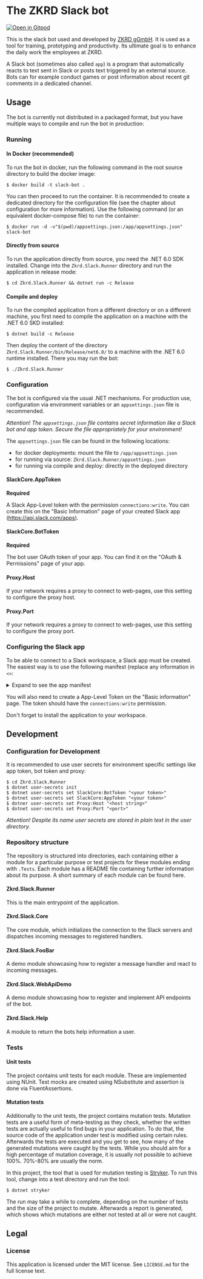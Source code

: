 # The ZKRD Slack bot

[![Open in Gitpod](https://gitpod.io/button/open-in-gitpod.svg)](https://gitpod.io/#https://github.com/fscheel/ZKRD.Slack.Runner)

This is the slack bot used and developed by [ZKRD gGmbH](https://www.zkrd.de). It is used as a tool for training,
prototyping and productivity. Its ultimate goal is to enhance the daily work the employees at ZKRD.

A Slack bot (sometimes also called `app`) is a program that automatically reacts to text sent in Slack or posts text
triggered by an external source. Bots can for example conduct games or post information about recent git comments in a
dedicated channel.

## Usage

The bot is currently not distributed in a packaged format, but you have multiple ways to compile and run the bot in
production:

### Running

#### In Docker (recommended)

To run the bot in docker, run the following command in the root source directory to build the docker image:

```shell
$ docker build -t slack-bot .
```

You can then proceed to run the container. It is recommended to create a dedicated directory for the configuration
file (see the chapter about configuration for more information). Use the following command (or an equivalent
docker-compose file) to run the container:

```shell
$ docker run -d -v"$(pwd)/appsettings.json:/app/appsettings.json" slack-bot
```

#### Directly from source

To run the application directly from source, you need the .NET 6.0 SDK installed. Change into the `Zkrd.Slack.Runner`
directory and run the application in release mode:

```shell
$ cd Zkrd.Slack.Runner && dotnet run -c Release
```

#### Compile and deploy

To run the compiled application from a different directory or on a different machine, you first need to compile the
application on a machine with the .NET 6.0 SKD installed:

```shell
$ dotnet build -c Release
```

Then deploy the content of the directory `Zkrd.Slack.Runner/bin/Release/net6.0/` to a machine with the .NET 6.0 runtime
installed. There you may run the bot:

```shell
$ ./Zkrd.Slack.Runner
```

### Configuration

The bot is configured via the usual .NET mechanisms. For production use, configuration via environment variables or
an `appsettings.json` file is recommended.

*Attention! The `appsettings.json` file contains secret information like a Slack bot and app token. Secure the file
appropriately for your environment!*

The `appsettings.json` file can be found in the following locations:

- for docker deployments: mount the file to `/app/appsettings.json`
- for running via source: `Zkrd.Slack.Runner/appsettings.json`
- for running via compile and deploy: directly in the deployed directory

#### SlackCore.AppToken

**Required**

A Slack App-Level token with the permission `connections:write`. You can create this on the "Basic Information" page of
your created Slack app (https://api.slack.com/apps).

#### SlackCore.BotToken

**Required**

The bot user OAuth token of your app. You can find it on the "OAuth & Permissions" page of your app.

#### Proxy.Host

If your network requires a proxy to connect to web-pages, use this setting to configure the proxy host.

#### Proxy.Port

If your network requires a proxy to connect to web-pages, use this setting to configure the proxy port.

### Configuring the Slack app

To be able to connect to a Slack workspace, a Slack app must be created. The easiest way is to use the following
manifest (replace any information in `<>`:

<details>
<summary>Expand to see the app manifest</summary>

```yaml
display_information:
  name: <name of the application>
features:
  bot_user:
    display_name: <the display name in Slack channels>
    always_online: false
oauth_config:
  scopes:
    user:
      - channels:history
      - im:history
    bot:
      - app_mentions:read
      - channels:history
      - channels:read
      - groups:read
      - im:history
      - im:read
      - mpim:read
      - chat:write
      - chat:write.public
settings:
  event_subscriptions:
    user_events:
      - message.app_home
      - message.channels
      - message.im
    bot_events:
      - app_mention
      - message.channels
      - message.im
  interactivity:
    is_enabled: true
  org_deploy_enabled: false
  socket_mode_enabled: true
  token_rotation_enabled: false
```

</details>

You will also need to create a App-Level Token on the "Basic information" page. The token should have
the `connections:write` permission.

Don't forget to install the application to your workspace.

## Development

### Configuration for Development

It is recommended to use user secrets for environment specific settings like app token, bot token and proxy:

```shell
$ cd Zkrd.Slack.Runner
$ dotnet user-secrets init
$ dotnet user-secrets set SlackCore:BotToken "<your token>"
$ dotnet user-secrets set SlackCore:AppToken "<your token>"
$ dotner user-secrets set Proxy:Host "<host string>"
$ dotnet user-secrets set Proxy:Port "<port>"
```

*Attention! Despite its name user secrets are stored in plain text in the user directory.*

### Repository structure

The repository is structured into directories, each containing either a module for a particular purpose or test projects
for these modules ending with `.Tests`. Each module has a README file containing further information about its purpose.
A short summary of each module can be found here.

#### Zkrd.Slack.Runner

This is the main entrypoint of the application.

#### Zkrd.Slack.Core

The core module, which initializes the connection to the Slack servers and dispatches incoming messages to registered
handlers.

#### Zkrd.Slack.FooBar

A demo module showcasing how to register a message handler and react to incoming messages.

#### Zkrd.Slack.WebApiDemo

A demo module showcasing how to register and implement API endpoints of the bot.

#### Zkrd.Slack.Help

A module to return the bots help information a user.

### Tests

#### Unit tests

The project contains unit tests for each module. These are implemented using NUnit. Test mocks are created using
NSubstitute and assertion is done via FluentAssertions.

#### Mutation tests

Additionally to the unit tests, the project contains mutation tests. Mutation tests are a useful form of meta-testing as
they check, whether the written tests are actually useful to find bugs in your application. To do that, the source code
of the application under test is modified using certain rules. Afterwards the tests are executed and you get to see, how
many of the generated mutations were caught by the tests. While you should aim for a high percentage of mutation
coverage, it is usually not possible to achieve 100%. 70%-80% are usually the norm.

In this project, the tool that is used for mutation testing
is [Stryker](https://stryker-mutator.io/docs/stryker-net/introduction/). To run this tool, change into a test directory
and run the tool:

```shell
$ dotnet stryker
```

The run may take a while to complete, depending on the number of tests and the size of the project to mutate. Afterwards
a report is generated, which shows which mutations are either not tested at all or were not caught.

## Legal

### License

This application is licensed under the MIT license. See `LICENSE.md` for the full license text.


